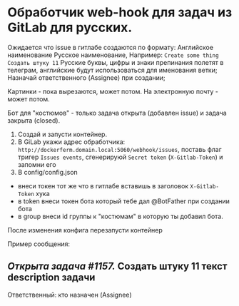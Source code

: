 # Обработчик web-hook для задач из GitLab для русских.

Ожидается что issue в гитлабе создаются по формату: Английское наименование Русское наименование, Например: `Create some thing Создать штуку 11`
Русские буквы, цифры и знаки препинания полетят в телеграм, английские будут использоваться для именования ветки; Назначай ответственного (Assignee) при создании;

Картинки - пока вырезаются, может потом. На электронную почту - может потом.

Бот для "костюмов" - только задача открыта (добавлен issue) и задача закрыта (closed).

1. Создай и запусти контейнер.
2. В GiLab укажи адрес обработчика: `http://dockerferm.domain.local:5060/webhook/issues`, поставь флаг тригер `Issues events`, сгенерируюй `Secret token` (`X-Gitlab-Token`) и запомни его
3. В config/config.json
- внеси токен тот же что в гитлабе вставишь в заголовок `X-Gitlab-Token` хука
- в token внеси токен бота который тебе дал @BotFather при создании бота
- в group внеси id группы к "костюмам" в которую ты добавил бота.

После изменения конфига перезапусти контейнер

Пример сообщения:

_Открыта задача #1157._
**Создать штуку 11**
текст description задачи
----------
Ответственный: кто назначен (Assignee)
